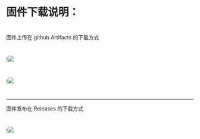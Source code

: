 # 固件下载说明：
#

固件上传在 github Artifacts 的下载方式
#
!<img src="https://github.com/danshui-git/shuoming/blob/master/doc/xia1.png" />
#
!<img src="https://github.com/danshui-git/shuoming/blob/master/doc/xia2.png" />
#

---

固件发布在 Releases 的下载方式
#
!<img src="https://github.com/danshui-git/shuoming/blob/master/doc/xia3.png" />

